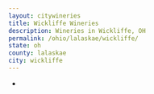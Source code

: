 ```yaml
---
layout: citywineries
title: Wickliffe Wineries
description: Wineries in Wickliffe, OH
permalink: /ohio/lalaskae/wickliffe/
state: oh
county: lalaskae
city: wickliffe
---
```

-
